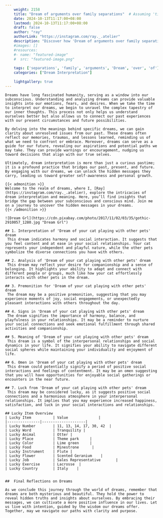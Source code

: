 ```yaml
---
    weight: 2158
    title: "Dream of arguments over family separations"  # Assuming 'title' column exists
    date: 2024-10-13T11:17:00+08:00
    lastmod: 2024-10-13T11:17:00+08:00
    draft: false
    author: "ray"
    authorLink: "https://instagram.com/ray._.atelier"
    description: "Discover how 'Dream of arguments over family separations' can interpret your future and uncover its significant meanings in your life."
    #images: []
    #resources:
    #- name: "featured-image"
    #  src: "featured-image.png"
    
    tags: ['separations', 'family', 'arguments', 'Dream', 'over', 'of']
    categories: ["Dream Interpretation"]
    
    lightgallery: true
---
```

    
    Dreams have long fascinated humanity, serving as a window into our subconscious. Understanding and analyzing dreams can provide valuable insights into our emotions, fears, and desires. When we take the time to interpret our dreams, we begin to unravel the complex tapestry of our inner thoughts. This process not only helps us understand ourselves better but also allows us to connect our past experiences with our present circumstances and future possibilities.
    
    By delving into the meanings behind specific dreams, we can gain clarity about unresolved issues from our past. These dreams often reflect our memories, traumas, and lessons learned, reminding us of what we need to confront or embrace. Moreover, dreams can serve as a guide for our future, revealing our aspirations and potential paths we may take. They can provide warnings or encouragement, nudging us toward decisions that align with our true selves.
    
    Ultimately, dream interpretation is more than just a curious pastime; it is a profound practice that bridges our past, present, and future. By engaging with our dreams, we can unlock the hidden messages they carry, leading us toward greater self-awareness and personal growth.
    
    {{< admonition >}}
    Welcome to the realm of dreams, where I, [Ray](https://instagram.com/ray._.atelier), explore the intricacies of dream interpretation and meaning. Here, you’ll find insights that bridge the gap between your subconscious and conscious mind. Join me on a journey to uncover the hidden messages in your dreams.
    {{< /admonition >}}
    
    ![Dream Grl](https://cdn.pixabay.com/photo/2017/11/02/03/35/gothic-2910057_1280.jpg "Dream Grl")
    
    ## 1. Interpretation of 'Dream of your cat playing with other pets' dream
     This dream indicates harmony and social interaction. It suggests that you feel content and at ease in your social relationships. Your cat represents your independent and playful nature, while the other pets symbolize the diverse connections you have with others.
    
    ## 2. Analysis of 'Dream of your cat playing with other pets' dream
     This dream may reflect your desire for companionship and a sense of belonging. It highlights your ability to adapt and connect with different people or groups, much like how your cat effortlessly interacts with other pets in the dream.
    
    ## 3. Premonition for 'Dream of your cat playing with other pets' dream
     The dream may be a positive premonition, suggesting that you may experience moments of joy, social engagements, or unexpectedly pleasant interactions with others throughout the day.
    
    ## 4. Signs in 'Dream of your cat playing with other pets' dream
     The dream signifies the importance of harmony, balance, and playfulness in your relationships. It may be a reminder to nurture your social connections and seek emotional fulfillment through shared activities and companionship.
    
    ## 5. Meaning of 'Dream of your cat playing with other pets' dream
     This dream is a symbol of the interpersonal relationships and social dynamics in your life. It signifies your ability to navigate different social spheres while maintaining your individuality and enjoyment of life.
    
    ## 6. Omen in 'Dream of your cat playing with other pets' dream
     This dream could potentially signify a period of positive social interactions and feelings of contentment. It may be an omen suggesting that you will have opportunities for enjoyable social gatherings or encounters in the near future.
    
    ## 7. Luck from 'Dream of your cat playing with other pets' dream
     This dream may be considered lucky, as it suggests positive social connections and a harmonious atmosphere in your interpersonal relationships. It implies that you may experience increased happiness, satisfaction, and luck in your social interactions and relationships.
    
    ## Lucky Item Overview
    | Lucky Item          | Value              |
    |---------------|--------------------|
    | Lucky Number        | 11, 13, 14, 17, 30, 42  |
    | Lucky Word          | Tranquility |
    | Lucky Animal        | Otter |
    | Lucky Place         | Theme park     |
    | Lucky Color         | Lime green     |
    | Lucky Food          | Minestrone      |
    | Lucky Instrument    | Flute |
    | Lucky Flower        | Scented Geranium    |
    | Lucky Job           | Sales Representative       |
    | Lucky Exercise      | Lacrosse  |
    | Lucky Country       | Italy    |
    
    
    ##  Final Reflections on Dreams
    
    As we conclude this journey through the world of dreams, remember that dreams are both mysterious and beautiful. They hold the power to reveal hidden truths and insights about ourselves. By embracing their messages, we can cultivate a more positive influence in our lives. Let us live with intention, guided by the wisdom our dreams offer. Together, may we navigate our paths with clarity and purpose.
    